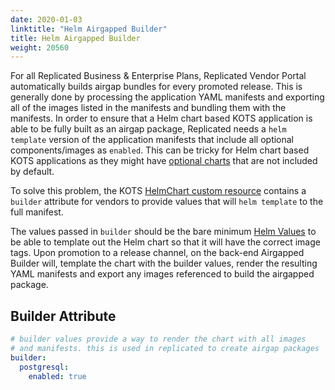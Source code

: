```yaml
---
date: 2020-01-03
linktitle: "Helm Airgapped Builder"
title: Helm Airgapped Builder
weight: 20560
---
```


For all Replicated Business & Enterprise Plans, Replicated Vendor Portal automatically builds airgap bundles for every promoted release. This is generally done by processing the application YAML manifests and exporting all of the images listed in the manifests and bundling them with the manifests. In order to ensure that a Helm chart based KOTS application is able to be fully built as an airgap package, Replicated needs a `helm template` version of the application manifests that include all optional components/images as `enabled`. This can be tricky for Helm chart based KOTS applications as they might have [optional charts](/vendor/helm/optional-charts) that are not included by default.

To solve this problem, the KOTS [HelmChart custom resource](/reference/v1beta1/helmchart/) contains a `builder` attribute for vendors to provide values that will `helm template` to the full manifest.

The values passed in `builder` should be the bare minimum [Helm Values](https://helm.sh/docs/chart_template_guide/values_files/) to be able to template out the Helm chart so that it will have the correct image tags. Upon promotion to a release channel, on the back-end Airgapped Builder will, template the chart with the builder values, render the resulting YAML manifests and export any images referenced to build the airgapped package. 

## Builder Attribute
```yaml
# builder values provide a way to render the chart with all images
# and manifests. this is used in replicated to create airgap packages
builder:
  postgresql:
    enabled: true
```
